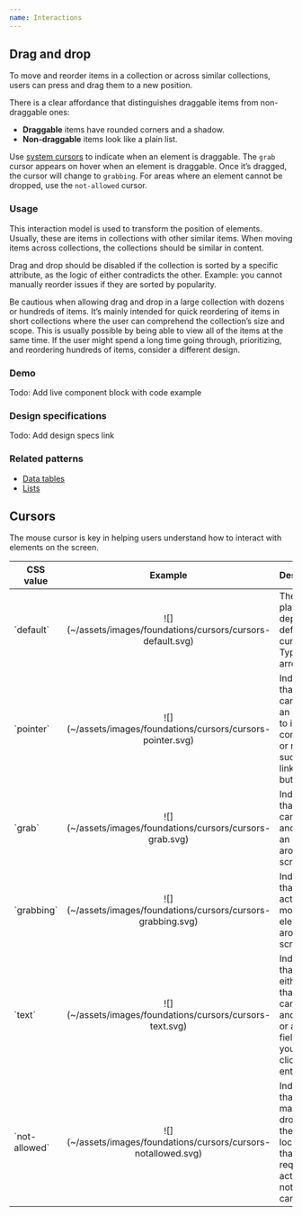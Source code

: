 ```yaml
---
name: Interactions
---
```


## Drag and drop

To move and reorder items in a collection or across similar collections, users can press and drag them to a new position.

There is a clear affordance that distinguishes draggable items from non-draggable ones:

* **Draggable** items have rounded corners and a shadow.
* **Non-draggable** items look like a plain list.

Use [system cursors](#cursors) to indicate when an element is draggable. The `grab` cursor appears on hover when an element is draggable. Once it’s dragged, the cursor will change to `grabbing`. For areas where an element cannot be dropped, use the `not-allowed` cursor.

### Usage

This interaction model is used to transform the position of elements. Usually, these are items in collections with other similar items. When moving items across collections, the collections should be similar in content.

Drag and drop should be disabled if the collection is sorted by a specific attribute, as the logic of either contradicts the other. Example: you cannot manually reorder issues if they are sorted by popularity.

Be cautious when allowing drag and drop in a large collection with dozens or hundreds of items. It’s mainly intended for quick reordering of items in short collections where the user can comprehend the collection’s size and scope. This is usually possible by being able to view all of the items at the same time. If the user might spend a long time going through, prioritizing, and reordering hundreds of items, consider a different design.

### Demo

Todo: Add live component block with code example

### Design specifications

Todo: Add design specs link

### Related patterns

* [Data tables](/components/data-tables)
* [Lists](/components/lists)

## Cursors

The mouse cursor is key in helping users understand how to interact with elements on the screen.

<table>
<thead>
<tr>
<th>CSS value</th>
<th>Example</th>
<th>Description</th>
</tr>
</thead>
<tbody>
<tr>
<td>`default`</td>
<td align="center">![](~/assets/images/foundations/cursors/cursors-default.svg)</td>
<td>The platform-dependent default cursor. Typically an arrow.</td>
</tr>
<tr>
<td>`pointer`</td>
<td align="center">![](~/assets/images/foundations/cursors/cursors-pointer.svg)</td>
<td>Indicates that you can click on an element to invoke a command or navigate, such as links and buttons.</td>
</tr>
<tr>
<td>`grab`</td>
<td align="center">![](~/assets/images/foundations/cursors/cursors-grab.svg)</td>
<td>Indicates that you can grab and move an element around the screen.</td>
</tr>
<tr>
<td>`grabbing`</td>
<td align="center">![](~/assets/images/foundations/cursors/cursors-grabbing.svg)</td>
<td>Indicates that you are actively moving an element around the screen.</td>
</tr>
<tr>
<td>`text`</td>
<td align="center">![](~/assets/images/foundations/cursors/cursors-text.svg)</td>
<td>Indicates that this is either text that you can select and copy, or a text field that you can click into to enter text.</td>
</tr>
<tr>
<td>`not-allowed`</td>
<td align="center">![](~/assets/images/foundations/cursors/cursors-notallowed.svg)</td>
<td>Indicates that an item may not be dropped at the current location or that the requested action will not be carried out.</td>
</tr>
</tbody>
</table>
